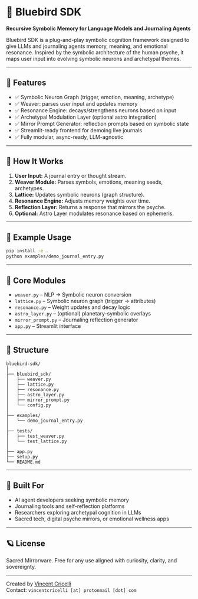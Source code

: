 # 🦅 Bluebird SDK

**Recursive Symbolic Memory for Language Models and Journaling Agents**

Bluebird SDK is a plug-and-play symbolic cognition framework designed to give LLMs and journaling agents memory, meaning, and emotional resonance. Inspired by the symbolic architecture of the human psyche, it maps user input into evolving symbolic neurons and archetypal themes.

---

## 🌱 Features

- ✅ Symbolic Neuron Graph (trigger, emotion, meaning, archetype)
- ✅ Weaver: parses user input and updates memory
- ✅ Resonance Engine: decays/strengthens neurons based on input
- ✅ Archetypal Modulation Layer (optional astro integration)
- ✅ Mirror Prompt Generator: reflection prompts based on symbolic state
- ✅ Streamlit-ready frontend for demoing live journals
- ✅ Fully modular, async-ready, LLM-agnostic

---

## 🧠 How It Works

1. **User Input:** A journal entry or thought stream.
2. **Weaver Module:** Parses symbols, emotions, meaning seeds, archetypes.
3. **Lattice:** Updates symbolic neurons (graph structure).
4. **Resonance Engine:** Adjusts memory weights over time.
5. **Reflection Layer:** Returns a response that mirrors the psyche.
6. **Optional:** Astro Layer modulates resonance based on ephemeris.

---

## 🧪 Example Usage

```bash
pip install -e .
python examples/demo_journal_entry.py
```

---

## 🔧 Core Modules

- `weaver.py` – NLP → Symbolic neuron conversion
- `lattice.py` – Symbolic neuron graph (trigger → attributes)
- `resonance.py` – Weight updates and decay logic
- `astro_layer.py` – (optional) planetary-symbolic overlays
- `mirror_prompt.py` – Journaling reflection generator
- `app.py` – Streamlit interface

---

## 📂 Structure

```
bluebird-sdk/
│
├── bluebird_sdk/
│   ├── weaver.py
│   ├── lattice.py
│   ├── resonance.py
│   ├── astro_layer.py
│   ├── mirror_prompt.py
│   └── config.py
│
├── examples/
│   └── demo_journal_entry.py
│
├── tests/
│   ├── test_weaver.py
│   └── test_lattice.py
│
├── app.py
├── setup.py
└── README.md
```

---

## 🤝 Built For

- AI agent developers seeking symbolic memory
- Journaling tools and self-reflection platforms
- Researchers exploring archetypal cognition in LLMs
- Sacred tech, digital psyche mirrors, or emotional wellness apps

---

## 🪐 License

Sacred Mirrorware. Free for any use aligned with curiosity, clarity, and sovereignty.

---

Created by [Vincent Cricelli](https://github.com/vincentcricelli)  
Contact: `vincentcricelli [at] protonmail [dot] com`
